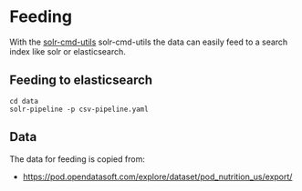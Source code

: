 # Feeding

With the [solr-cmd-utils](https://github.com/tblsoft/solr-cmd-utils) solr-cmd-utils the data can easily feed to a search index like solr or elasticsearch.

## Feeding to elasticsearch

```
cd data
solr-pipeline -p csv-pipeline.yaml
```

## Data
The data for feeding is copied from:
- https://pod.opendatasoft.com/explore/dataset/pod_nutrition_us/export/





